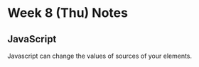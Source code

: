 # Week 8 (Thu) Notes
## JavaScript

Javascript can change the values of sources of your elements. 

